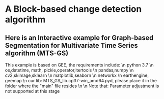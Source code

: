 # A Block-based change detection algorithm
## Here is an Interactive example for Graph-based Segmentation for Multivariate Time Series algorithm (MTS-GS)
This example is based on GEE, the requirements include:
\n
python 3.7 \n
os,datetime, math, pickle,operator,itertools \n
pandas,numpy \n
cv2,skimage,sklearn \n
matplotlib,seaborn \n
networkx \n
earthengine, geemap \n
our lib: MTS_GS_lib.cp37-win_amd64.pyd, please place it in the folder where the "main" file resides \n
\n
Note that: Parameter adjustment is not supported at this stage

